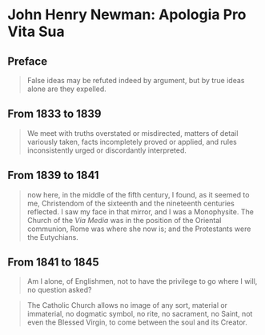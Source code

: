 # John Henry Newman: Apologia Pro Vita Sua

## Preface

> False ideas may be refuted indeed by argument, but by true ideas alone are they expelled.

## From 1833 to 1839

> We meet with truths overstated or misdirected, matters of detail variously taken, facts incompletely proved or applied, and rules inconsistently urged or discordantly interpreted.

## From 1839 to 1841

> now here, in the middle of the fifth century, I found, as it seemed to me, Christendom of the sixteenth and the nineteenth centuries reflected. I saw my face in that mirror, and I was a Monophysite. The Church of the _Via Media_ was in the position of the Oriental communion, Rome was where she now is; and the Protestants were the Eutychians.

## From 1841 to 1845

> Am I alone, of Englishmen, not to have the privilege to go where I will, no question asked?

> The Catholic Church allows no image of any sort, material or immaterial, no dogmatic symbol, no rite, no sacrament, no Saint, not even the Blessed Virgin, to come between the soul and its Creator.
